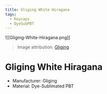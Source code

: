 ```yaml
---
title: Gliging White Hiragana
tags:
  - Keycaps
  - DyeSubPBT
---
```


![[Gliging-White-Hiragana.png]]

> Image attribution: [Gliging](https://www.amazon.com/gp/product/B08T5YL3Q8/)

# Gliging White Hiragana

- Manufacturer: Gliging
- Material: Dye-Sublimated PBT
